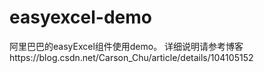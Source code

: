 # easyexcel-demo
阿里巴巴的easyExcel组件使用demo。
详细说明请参考博客https://blog.csdn.net/Carson_Chu/article/details/104105152
